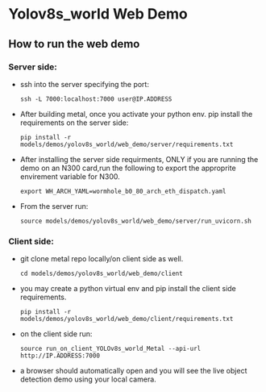 # Yolov8s_world Web Demo

## How to run the web demo

### Server side:

- ssh into the server specifying the port:
  ```
  ssh -L 7000:localhost:7000 user@IP.ADDRESS
  ```

- After building metal, once you activate your python env. pip install the requirements on the server side:
  ```
  pip install -r models/demos/yolov8s_world/web_demo/server/requirements.txt
  ```

- After installing the server side requirments, ONLY if you are running the demo on an N300 card,run the following to export the approprite envirement variable for N300.
  ```
  export WH_ARCH_YAML=wormhole_b0_80_arch_eth_dispatch.yaml
  ```

- From the server run:
  ```
  source models/demos/yolov8s_world/web_demo/server/run_uvicorn.sh
  ```

### Client side:

- git clone metal repo locally/on client side as well.
  ```
  cd models/demos/yolov8s_world/web_demo/client
  ```
- you may create a python virtual env and pip install the client side requirements.

  ```
  pip install -r models/demos/yolov8s_world/web_demo/client/requirements.txt
  ```
- on the client side run:
  ```
  source run_on_client_YOLOv8s_world_Metal --api-url http://IP.ADDRESS:7000
  ```
- a browser should automatically open and you will see the live object detection demo using your local camera.
